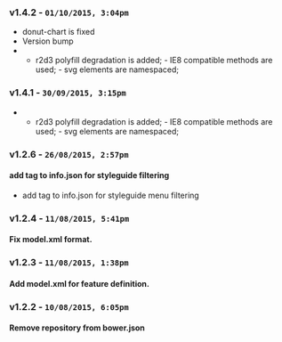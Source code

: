 ### v1.4.2 - `01/10/2015, 3:04pm`
* donut-chart is fixed  
* Version bump  
* - r2d3 polyfill degradation is added; - IE8 compatible methods are used; - svg elements are namespaced;  

### v1.4.1 - `30/09/2015, 3:15pm`
* - r2d3 polyfill degradation is added; - IE8 compatible methods are used; - svg elements are namespaced;  

### v1.2.6 - `26/08/2015, 2:57pm`
#### add tag to info.json for styleguide filtering  
* add tag to info.json for styleguide menu filtering  


### v1.2.4 - `11/08/2015, 5:41pm`
#### Fix model.xml format.  


### v1.2.3 - `11/08/2015, 1:38pm`
#### Add model.xml for feature definition.  


### v1.2.2 - `10/08/2015, 6:05pm`
#### Remove repository from bower.json  


